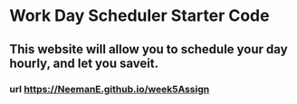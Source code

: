# Work Day Scheduler Starter Code

## This website will allow you to schedule your day hourly, and let you saveit.

### url https://NeemanE.github.io/week5Assign
